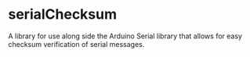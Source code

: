 # serialChecksum
A library for use along side the Arduino Serial library that allows for easy checksum verification of serial messages.

